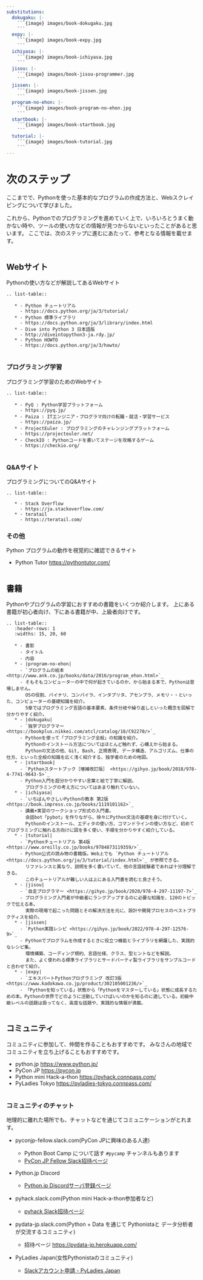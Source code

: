 ```yaml
---
substitutions:
  dokugaku: |-
    ```{image} images/book-dokugaku.jpg
    ```
  expy: |-
    ```{image} images/book-expy.jpg
    ```
  ichiyasa: |-
    ```{image} images/book-ichiyasa.jpg
    ```
  jisou: |-
    ```{image} images/book-jisou-programmer.jpg
    ```
  jissen: |-
    ```{image} images/book-jissen.jpg
    ```
  program-no-ehon: |-
    ```{image} images/book-program-no-ehon.jpg
    ```
  startbook: |-
    ```{image} images/book-startbook.jpg
    ```
  tutorial: |-
    ```{image} images/book-tutorial.jpg
    ```
---
```


# 次のステップ

ここまでで、Pythonを使った基本的なプログラムの作成方法と、Webスクレイピングについて学びました。

これから、Pythonでのプログラミングを進めていく上で、いろいろとうまく動かない時や、ツールの使い方などの情報が見つからないといったことがあると思います。
ここでは、次のステップに進むにあたって、参考となる情報を載せます。

```{index} Web sites
```

## Webサイト

Pythonの使い方などが解説してあるWebサイト

```{eval-rst}
.. list-table::

   * - Python チュートリアル
     - https://docs.python.org/ja/3/tutorial/
   * - Python 標準ライブラリ
     - https://docs.python.org/ja/3/library/index.html
   * - Dive into Python 3 日本語版
     - http://diveintopython3-ja.rdy.jp/
   * - Python HOWTO
     - https://docs.python.org/ja/3/howto/
```

```{index} Web sites to learn programming
```

### プログラミング学習

プログラミング学習のためのWebサイト

```{eval-rst}
.. list-table::

   * - PyQ : Python学習プラットフォーム
     - https://pyq.jp/
   * - Paiza : ITエンジニア・プログラマ向けの転職・就活・学習サービス
     - https://paiza.jp/
   * - ProjectEuler : プログラミングのチャレンジングプラットフォーム
     - https://projecteuler.net/
   * - CheckIO : Pythonコードを書いてステージを攻略するゲーム
     - https://checkio.org/
```

```{index} Q&A web sites for programming
```

### Q&Aサイト

プログラミングについてのQ&Aサイト

```{eval-rst}
.. list-table::

   * - Stack Overflow
     - https://ja.stackoverflow.com/
   * - teratail
     - https://teratail.com/
```

### その他

Python プログラムの動作を視覚的に確認できるサイト

- Python Tutor <https://pythontutor.com/>

```{index} Books
```

## 書籍

Pythonやプログラムの学習におすすめの書籍をいくつか紹介します。
上にある書籍が初心者向け、下にある書籍が中、上級者向けです。

```{eval-rst}
.. list-table::
   :header-rows: 1
   :widths: 15, 20, 60

   * - 書影
     - タイトル
     - 内容
   * - |program-no-ehon|
     - `プログラムの絵本 <http://www.ank.co.jp/books/data/2016/program_ehon.html>`_
     - そもそもコンピューターの中で何が起きているのか、から始まる本で、Pythonは登場しません。
       OSの役割、バイナリ、コンパイラ、インタプリタ、アセンブラ、メモリ・・といった、コンピューターの基礎知識を紹介。
       5章ではプログラミング言語の基本要素、条件分岐や繰り返しといった概念を図解で分かりやすく紹介。
   * - |dokugaku|
     - `独学プログラマー <https://bookplus.nikkei.com/atcl/catalog/18/C92270/>`_
     - Pythonを使って「プログラミング全般」の知識を紹介。
       Pythonのインストール方法についてはほとんど触れず、心構えから始まる。
       Pythonの文法の他、Git, Bash, 正規表現, データ構造、アルゴリズム、仕事の仕方、といった全般の知識を広く浅く紹介する、独学者のための地図。
   * - |startbook|
     - `Pythonスタートブック［増補改訂版］ <https://gihyo.jp/book/2018/978-4-7741-9643-5>`_
     - Python入門を超分かりやすい言葉と絵で丁寧に解説。
       プログラミングの考え方についてはあまり触れていない。
   * - |ichiyasa|
     - `いちばんやさしいPythonの教本 第2版 <https://book.impress.co.jp/books/1119101162>`_
     - 講義+実習のワークショップ形式の入門書。
       会話bot「pybot」を作りながら、徐々にPython文法の基礎を身に付けていく。
       Pythonのインストール、エディタの使い方、コマンドラインの使い方など、初めてプログラミングに触れる方向けに図を多く使い、手順を分かりやすく紹介している。
   * - |tutorial|
     - `Pythonチュートリアル 第4版 <https://www.oreilly.co.jp/books/9784873119359/>`_
     - Python公式の読み物の書籍版。Web上でも `Python チュートリアル <https://docs.python.org/ja/3/tutorial/index.html>`_ が参照できる。
       リファレンスと異なり、説明を多く書いていて、他の言語経験者であれば十分理解できる。
       このチュートリアルが難しい人は上にある入門書を読むと良さそう。
   * - |jisou|
     - `自走プログラマー <https://gihyo.jp/book/2020/978-4-297-11197-7>`_
     - プログラミング入門者が中級者にランクアップするのに必要な知識を、120のトピックで伝える本。
       実際の現場で起こった問題とその解決方法を元に、設計や開発プロセスのベストプラクティスを紹介。
   * - |jissen|
     - `Python実践レシピ <https://gihyo.jp/book/2022/978-4-297-12576-9>`_
     - Pythonでプログラムを作成するときに役立つ機能とライブラリを網羅した、実践的なレシピ集。
       環境構築、コーディング規約、言語仕様、クラス、型ヒントなどを解説。
       また、よく使われる標準ライブラリとサードパーティ製ライブラリをサンプルコードと合わせて紹介。
   * - |expy|
     - `エキスパートPythonプログラミング 改訂3版 <https://www.kadokawa.co.jp/product/302105001236/>`_
     - 「Pythonを知っている」状態から「Pythonをマスターしている」状態に成長するための本。Pythonの世界でどのように活動していけばいいのかを知るのに適している。初級中級レベルの話題は扱ってなく、高度な話題や、実践的な情報が満載。
```

```{index} Community
```

## コミュニティ

コミュニティに参加して、仲間を作ることもおすすめです。
みなさんの地域でコミュニティを立ち上げることもおすすめです。

- python.jp <https://www.python.jp/>
- PyCon JP <https://pycon.jp>
- Python mini Hack-a-thon <https://pyhack.connpass.com/>
- PyLadies Tokyo <https://pyladies-tokyo.connpass.com/>

```{index} pair: Community; slack
```

### コミュニティのチャット

地理的に離れた場所でも、チャットなどを通じてコミュニケーションがとれます。

- pyconjp-fellow.slack.com(PyCon JPに興味のある人達)

  - Python Boot Camp について話す `#pycamp` チャンネルもあります
  - [PyCon JP Fellow Slack招待ページ](https://join.slack.com/t/pyconjp-fellow/shared_invite/zt-p4hb9t0m-CyPNgr7MX16wBqE9y_ZAZA)

- Python.jp Discord

  - [Python.jp Discordサーバ登録ページ](https://www.python.jp/discord/index.html)

- pyhack.slack.com(Python mini Hack-a-thon参加者など)

  - [pyhack Slack招待ページ](https://join.slack.com/t/pyhack/shared_invite/zt-1j3v4er5g-B0QUOjWIa_cc5zVnyDd~ag)

- pydata-jp.slack.com(Python + Data を通じて Pythonistaと データ分析者が交流するコミュニティ)

  - 招待ページ <https://pydata-jp.herokuapp.com/>

- PyLadies Japan(女性Pythonistaのコミュニティ)

  - [Slackアカウント申請 - PyLadies Japan](https://docs.google.com/forms/d/e/1FAIpQLSelRdBGus7o6MsijTZiTt1kFAoFYQlwYgrBPQOrGVwGlAmHNg/viewform)
